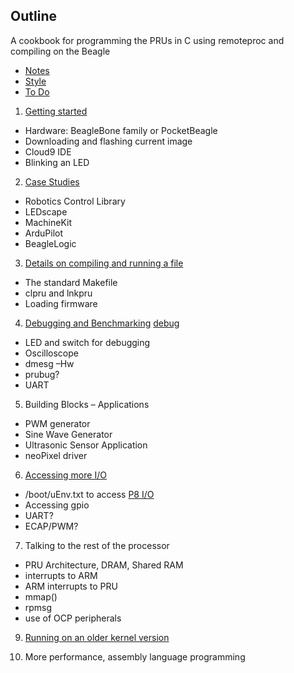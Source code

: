 ## Outline

A cookbook for programming the PRUs in C using remoteproc and 
compiling on the Beagle

* [Notes](notes.md)
* [Style](style.md)
* [To Do](todo.md)

1. [Getting started](01start/start.md)
  * Hardware:  BeagleBone family or PocketBeagle
  * Downloading and flashing current image
  * Cloud9 IDE
  * Blinking an LED
  
2. [Case Studies](02case/case.md)
  * Robotics Control Library
  * LEDscape
  * MachineKit
  * ArduPilot
  * BeagleLogic
  
3. [Details on compiling and running a file](03details/details.md)
  * The standard Makefile
  * clpru and lnkpru
  * Loading firmware
  
4. [Debugging and Benchmarking](04debug/debug.md)  [debug]
  * LED and switch for debugging
  * Oscilloscope
  * dmesg –Hw
  * prubug?
  * UART
  
5. Building Blocks – Applications
  * PWM generator
  * Sine Wave Generator
  * Ultrasonic Sensor Application
  * neoPixel driver
  
6. [Accessing more I/O][io]
  * /boot/uEnv.txt to access [P8 I/O][P8]
  * Accessing gpio
  * UART?
  * ECAP/PWM?
  
7. Talking to the rest of the processor
  * PRU Architecture, DRAM, Shared RAM
  * interrupts to ARM
  * ARM interrupts to PRU
  * mmap() 
  * rpmsg
  * use of OCP peripherals
9. [Running on an older kernel version][older]

10. More performance, assembly language programming

[debug]: # "Roadmap-wise, I'd want to consider how to plug RPMsg into a printf function to aide debug. I'm sure you've seen that with CCS in the past."
[common]: # "Some kind of intro to these building blocks is needed. Look at the TI examples for a good list."
[io]: # "The split with talking to the ARM is a little confusing to me as I don't know what the 'more' is."
[P8]: # "What is the P8 issue?"
[older]: # "You might make this just about *alternate* tools rather than necessarily older. You could provide relatively minimal pointers for anything beyond what is needed understand how the Case Studies work. Things like the gcc port could go here."
